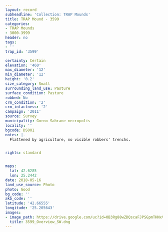 ```yaml
---
layout: record
subheadline: 'Collection: TRAP Mounds'
title: TRAP Mound - 3599
categories:
- TRAP Mounds
- 3000-3999
header: no
tags:
- ''
trap_id: '3599'

certainty: Certain
elevation: '460'
max_diameter: '12'
min_diameter: '12'
height: '0.2'
size_category: Small
surrounding_land_use: Pasture
surface_condition: Pasture
robbed: No
crm_condition: '2'
crm_intactness: '2'
campaign: '2011'
source: Survey
municipality: Gorno Sahrane necropolis
locality: ''
bgcode: DS001
notes: |-
  Flattened by agriculture, no visible robbers' trenchs.


rights: standard


maps:
  lat: 42.6285
  lon: 25.2442
date: 2018-05-16
land_use_source: Photo
photo: Good
bg_code: ''
akb_code: ''
latitude: '42.66555'
longitude: '25.205643'
images:
- image_path: https://drive.google.com/uc?id=0B3Rg88wZDQscaFJPSGpmTHNxVWs
  title: 3599_Overview_SW.dng
---
```

